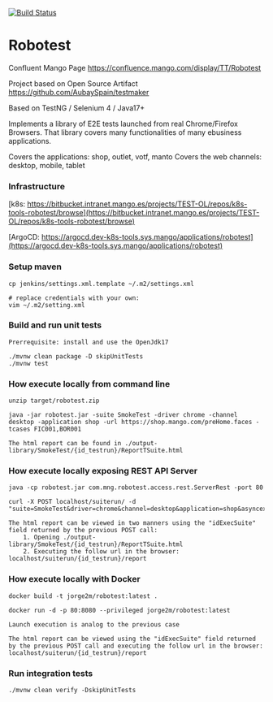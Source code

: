 [![Build Status](https://cicd-eks.sys.mango/jenkins/buildStatus/icon?job=robotest/develop)](https://cicd-eks.sys.mango/jenkins/view/Robotest/job/robotest/job/develop/)


# Robotest

Confluent Mango Page https://confluence.mango.com/display/TT/Robotest

Project based on Open Source Artifact https://github.com/AubaySpain/testmaker

Based on TestNG / Selenium 4 / Java17+

Implements a library of E2E tests launched from real Chrome/Firefox Browsers. That library covers many functionalities of many ebusiness applications.

Covers the applications: shop, outlet, votf, manto
Covers the web channels: desktop, mobile, tablet

### Infrastructure

[k8s: https://bitbucket.intranet.mango.es/projects/TEST-OL/repos/k8s-tools-robotest/browse](https://bitbucket.intranet.mango.es/projects/TEST-OL/repos/k8s-tools-robotest/browse)

[ArgoCD: https://argocd.dev-k8s-tools.sys.mango/applications/robotest](https://argocd.dev-k8s-tools.sys.mango/applications/robotest)


### Setup maven

    cp jenkins/settings.xml.template ~/.m2/settings.xml
    
    # replace credentials with your own:
    vim ~/.m2/setting.xml 

### Build and run unit tests
	
	Prerrequisite: install and use the OpenJdk17 
	
    ./mvnw clean package -D skipUnitTests 
    ./mvnw test 
    
### How execute locally from command line

	unzip target/robotest.zip
	
	java -jar robotest.jar -suite SmokeTest -driver chrome -channel desktop -application shop -url https://shop.mango.com/preHome.faces -tcases FIC001,BOR001
	
	The html report can be found in ./output-library/SmokeTest/{id_testrun}/ReportTSuite.html
	
### How execute locally exposing REST API Server
	
	java -cp robotest.jar com.mng.robotest.access.rest.ServerRest -port 80
	
	curl -X POST localhost/suiterun/ -d "suite=SmokeTest&driver=chrome&channel=desktop&application=shop&asyncexec=false&url=https://shop.mango.com/preHome.faces&tcases=FIC001,BOR001"
	
	The html report can be viewed in two manners using the "idExecSuite" field returned by the previous POST call:
		1. Opening ./output-library/SmokeTest/{id_testrun}/ReportTSuite.html
		2. Executing the follow url in the browser: localhost/suiterun/{id_testrun}/report

### How execute locally with Docker

	docker build -t jorge2m/robotest:latest .
	
	docker run -d -p 80:8080 --privileged jorge2m/robotest:latest
	
	Launch execution is analog to the previous case
	
	The html report can be viewed using the "idExecSuite" field returned by the previous POST call and executing the follow url in the browser: localhost/suiterun/{id_testrun}/report
    
### Run integration tests 
  
    ./mvnw clean verify -DskipUnitTests    
